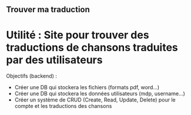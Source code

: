 ## Trouver ma traduction

# Utilité : Site pour trouver des traductions de chansons traduites par des utilisateurs

Objectifs (backend) :

- Créer une DB qui stockera les fichiers (formats pdf, word...)
- Créer une DB qui stockera les données utilisateurs (mdp, username...)
- Créer un système de CRUD (Create, Read, Update, Delete) pour le compte et les traductions des chansons
